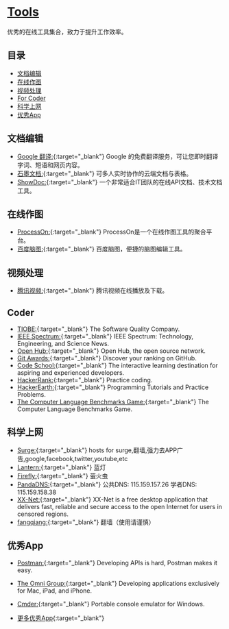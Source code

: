 # [Tools](https://openset.github.io/tools/)
优秀的在线工具集合，致力于提升工作效率。

## 目录
  - [文档编辑](#文档编辑)
  - [在线作图](#在线作图)
  - [视频处理](#视频处理)
  - [For Coder](#coder)
  - [科学上网](#科学上网)
  - [优秀App](#优秀app)

## 文档编辑
  - [Google 翻译:](https://translate.google.cn/){:target="_blank"} Google 的免费翻译服务，可让您即时翻译字词、短语和网页内容。
  - [石墨文档:](https://shimo.im/){:target="_blank"} 可多人实时协作的云端文档与表格。
  - [ShowDoc:](https://www.showdoc.cc/){:target="_blank"} 一个非常适合IT团队的在线API文档、技术文档工具。

## 在线作图
  - [ProcessOn:](https://www.processon.com/){:target="_blank"} ProcessOn是一个在线作图工具的聚合平台。
  - [百度脑图:](http://naotu.baidu.com/home){:target="_blank"} 百度脑图，便捷的脑图编辑工具。

## 视频处理
  - [腾讯视频:](https://openset.github.io/tx_video.html){:target="_blank"} 腾讯视频在线播放及下载。

## Coder
  - [TIOBE:](https://www.tiobe.com/){:target="_blank"} The Software Quality Company.
  - [IEEE Spectrum:](https://spectrum.ieee.org/){:target="_blank"} IEEE Spectrum: Technology, Engineering, and Science News.
  - [Open Hub:](https://www.openhub.net/){:target="_blank"} Open Hub, the open source network.
  - [Git Awards:](http://www.git-awards.com/){:target="_blank"} Discover your ranking on GitHub.
  - [Code School:](https://www.codeschool.com/){:target="_blank"} The interactive learning destination for aspiring and experienced developers.
  - [HackerRank:](https://www.hackerrank.com/dashboard/){:target="_blank"} Practice coding.
  - [HackerEarth:](https://www.hackerearth.com/){:target="_blank"} Programming Tutorials and Practice Problems.
  - [The Computer Language Benchmarks Game:](http://benchmarksgame.alioth.debian.org/){:target="_blank"} The Computer Language Benchmarks Game.

## 科学上网
  - [Surge:](https://github.com/huanz/surge-hosts){:target="_blank"} hosts for surge,翻墙,强力去APP广告,google,facebook,twitter,youtube,etc
  - [Lantern:](https://github.com/getlantern/lantern){:target="_blank"} 蓝灯
  - [Firefly:](https://github.com/yinghuocho/firefly-proxy){:target="_blank"} 萤火虫
  - [PandaDNS:](http://dns.sspanda.com/){:target="_blank"} 公共DNS: 115.159.157.26 学者DNS: 115.159.158.38
  - [XX-Net:](https://github.com/XX-net/XX-Net){:target="_blank"} XX-Net is a free desktop application that delivers fast, reliable and secure access to the open Internet for users in censored regions.
  - [fangqiang:](https://github.com/bannedbook/fanqiang/wiki){:target="_blank"} 翻墙（使用请谨慎）

## 优秀App
  - [Postman:](https://www.getpostman.com/){:target="_blank"} Developing APIs is hard, Postman makes it easy.
  - [The Omni Group:](https://www.omnigroup.com/){:target="_blank"} Developing applications exclusively for Mac, iPad, and iPhone.
  - [Cmder:](http://cmder.net/){:target="_blank"} Portable console emulator for Windows.

  - [更多优秀App](http://openset.wang/Best-App/){:target="_blank"}
